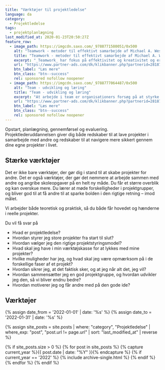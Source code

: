 ```yaml
---
title: "Værktøjer til projektledelse"
language: da
category:
  - Projektledelse
tags:
  - projektplanlægning
last_modified_at: 2020-01-23T20:50:27Z
feature_row:
  - image_path: https://imgcdn.saxo.com/_9788771580051/0x500
    alt: "Teamwork - metoder til effektivt samarbejde af Michael A. West"
    title: "Teamwork - metoder til effektivt samarbejde af Michael A. West"
    excerpt: "_Teamwork_ har fokus på effektivitet og kreativitet og er for alle, der på den ene eller anden måde bruger teamwork i deres dagligdag. Bogen er fyldt med praktiske eksempler og teori, der kan hjælpe et team med at opstille mål og opnå dem."
    url: "https://www.partner-ads.com/dk/klikbanner.php?partnerid=28187&bannerid=43264&htmlurl=https://www.saxo.com/dk/teamwork_michael-a-west_haeftet_9788771580051"
    btn_label: "Læs mere"
    btn_class: "btn--success"
    rel: sponsored nofollow noopener
  - image_path: https://imgcdn.saxo.com/_9788777064487/0x500
    alt: "Team - udvikling og læring"
    title: "Team - udvikling og læring"
    excerpt: "At arbejde i team er organisationers forsøg på at styrke udvikling af faglige og personlige potentialer og kompetencer. Bogens formål er at give svar på, hvordan udvikling og læring i team kan blive en succes, fx om sporten er en passende metafor til at fremme teamudvikling og læring og forståelse af samarbejde samt om team på arbejdspladsen kan skabe nye fortællinger om medarbejdernes måde at se på samarbejde og gensidig udvikling."
    url: "https://www.partner-ads.com/dk/klikbanner.php?partnerid=28187&bannerid=43264&htmlurl=https://www.saxo.com/dk/team-udvikling-og-laering_morten-bertelsen-red-reinhard-stelter-red_haeftet_9788777064487"
    btn_label: "Læs mere"
    btn_class: "btn--success"
    rel: sponsored nofollow noopener
---
```


Opstart, planlægning, gennemførsel og evaluering. Projektlederuddannelsen giver dig både redskaber til at lave projekter i samarbejde med andre og redskaber til at navigere mere sikkert gennem dine egne projekter i livet.

## Stærke værktøjer

Det er ikke bare værktøjer, der gør dig i stand til at skabe projekter for andre. Det er også værktøjer, der gør det nemmere at arbejde sammen med andre og angribe skoleopgaver på en helt ny måde. Du får et større overblik og kan overskue mere. Du lærer at møde forskelligheder i projektgrupper, og bliver god til at få andre til at sparke bolden i den rigtige retning – imod målet.

Vi arbejder både teoretisk og praktisk, så du både får hovedet og hænderne i reelle projekter.

Du vil få svar på

- Hvad er projektledelse?
- Hvordan styrer jeg store projekter fra start til slut?
- Hvordan vælger jeg den rigtige projektstyringsmodel?
- Hvad skal jeg have i min værktøjskasse for at lykkes med mine projekter?
- Hvilke muligheder har jeg, og hvad skal jeg være opmærksom på i de forskellige faser af et projekt?
- Hvordan sikrer jeg, at det faktisk sker, og at jeg når alt det, jeg vil?
- Hvordan sammensætter jeg en god projektgruppe, og hvordan udvikler jeg den, så vi bliver endnu bedre?
- Hvordan motiverer jeg og får andre med på den gode ide?

## Værktøjer

{% assign date_from = '2022-01-01' | date: '%s' %}
{% assign date_to = '2022-01-31' | date: '%s' %}

{% assign site_posts = site.posts | where: "category", "Projektledelse" | where_exp: "post", "post.url != page.url" | sort: "last_modified_at" | reverse %}

<div class="feature__wrapper">

{% if site_posts.size > 0 %}
  {% for post in site_posts %}
    {% capture current_year %}{{ post.date | date: "%Y" }}{% endcapture %}
    {% if current_year == '2022' %}
      {% include archive-single.html %}
    {% endif %}
  {% endfor %}
{% endif %}

</div>

